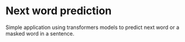 # Next word prediction
Simple application using transformers models to predict next word or a masked word in a sentence.
